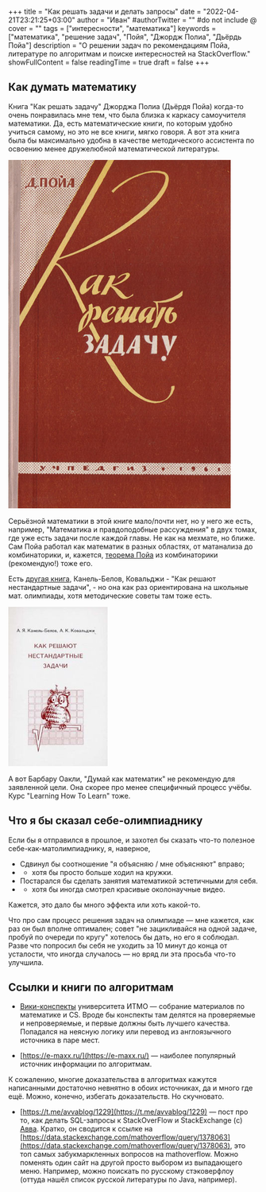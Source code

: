 +++
title = "Как решать задачи и делать запросы"
date = "2022-04-21T23:21:25+03:00"
author = "Иван"
#authorTwitter = "" #do not include @
cover = ""
tags = ["интересности", "математика"]
keywords = ["математика", "решение задач", "Пойя", "Джордж Полиа", "Дьёрдь Пойа"]
description = "О решении задач по рекомендациям Пойа, литературе по алгоритмам и поиске интересностей на StackOverflow."
showFullContent = false
readingTime = true
draft = false
+++

## Как думать математику

Книга "Как решать задачу" Джорджа Полиа (Дьёрдя Пойа) когда-то очень понравилась мне тем, что была близка к каркасу самоучителя математики. Да, есть математические книги, по которым удобно учиться самому, но это не все книги, мягко говоря. А вот эта книга была бы максимально удобна в качестве методического ассистента по освоению менее дружелюбной математической литературы.

![Обложка русского издания книги "Как решать задачу"](/poia.jpg)

Серьёзной математики в этой книге мало/почти нет, но у него же есть, например, "Математика и правдоподобные рассуждения" в двух томах, где уже есть задачи после каждой главы. Не как на мехмате, но ближе. Сам Пойа работал как математик в разных областях, от матанализа до комбинаторики, и, кажется, [теорема Пойа](https://neerc.ifmo.ru/wiki/index.php?title=Лемма_Бёрнсайда_и_Теорема_Пойа) из комбинаторики (рекомендую!) тоже его.

Есть [другая книга](https://www.mccme.ru/free-books/olymp/KanKov.pdf), Канель-Белов, Ковальджи - "Как решают нестандартные задачи", - но она как раз ориентирована на школьные мат. олимпиады, хотя методические советы там тоже есть.

![Обложка книги "Как решать нестандартные задачи"](/sova.jpg)


А вот Барбару Оакли, "Думай как математик" не рекомендую для заявленной цели. Она скорее про менее специфичный процесс учёбы. Курс "Learning How To Learn" тоже.

## Что я бы сказал себе-олимпиаднику

Если бы я отправился в прошлое, и захотел бы сказать что-то полезное себе-как-матолимпиаднику, я, наверное,

- Сдвинул бы соотношение "я объясняю / мне объясняют" вправо; 
- - хотя бы просто больше ходил на кружки.
- Постарался бы сделать занятия математикой эстетичными для себя.
- - хотя бы иногда смотрел красивые околонаучные видео.

Кажется, это дало бы много эффекта или хоть какой-то.

Что про сам процесс решения задач на олимпиаде — мне кажется, как раз он был вполне оптимален; совет "не зацикливайся на одной задаче, пробуй по очереди по кругу" хотелось бы дать, но его я соблюдал. Разве что попросил бы себя не уходить за 10 минут до конца от усталости, что иногда случалось — но вряд ли эта просьба что-то улучшила.

## Ссылки и книги по алгоритмам
- [Вики-конспекты](https://neerc.ifmo.ru/wiki/index.php?title=Заглавная_страница) университета ИТМО — собрание материалов по математике и CS. Вроде бы конспекты там делятся на проверяемые и непроверяемые, и первые должны быть лучшего качества. Попадался на неясную логику или перевод из англоязычного источника в паре мест.

- [https://e-maxx.ru/](https://e-maxx.ru/) — наиболее популярный источник информации по алгоритмам.

К сожалению, многие доказательства в алгоритмах кажутся написанными достаточно невнятно в обоих источниках, да и много где ещё. Можно, конечно, избегать доказательств. Но скучновато.

- [https://t.me/avvablog/1229](https://t.me/avvablog/1229) — пост про то, как делать SQL-запросы к StackOverFlow и StackExchange (с) [Авва](https://t.me/avvablog). Кратко, он сводится к ссылке на [https://data.stackexchange.com/mathoverflow/query/1378063](https://data.stackexchange.com/mathoverflow/query/1378063), это топ самых забукмаркленных вопросов на mathoverflow. Можно поменять один сайт на другой просто выбором из выпадающего меню. Например, можно поискать по русскому стэковерфлоу (оттуда нашёл список русской литературы по Java, например).